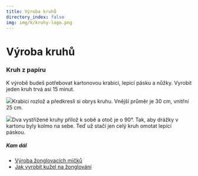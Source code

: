 ```yaml
---
title: Výroba kruhů
directory_index: false
img: img/k/kruhy-logo.png
---
```


# Výroba kruhů

### Kruh z papíru

K výrobě budeš potřebovat kartonovou krabici, lepicí pásku a nůžky. Vyrobit jeden kruh trvá asi 15 minut.

![](/img/k/kruhy-vyrobaa.png)Krabici rozlož a předkresli si obrys kruhu. Vnější průměr je 30 cm, vnitřní 25 cm.

![](/img/k/kruhy-vyrobab.png)Dva vystřižené kruhy přilož k sobě a otoč je o 90°. Tak, aby drážky v kartonu byly kolmo na sebe. Teď už stačí jen celý kruh omotat lepící páskou.

##### Kam dál

- [Výroba žonglovacích míčků](/micky/vyroba.html "Jak vyrobit pěkné a levné míčky na žonglování")
- [Jak vyrobit kužel na žonglování](/kuzely/vyroba.html "Návod na výrobu kuželu z novin.")

